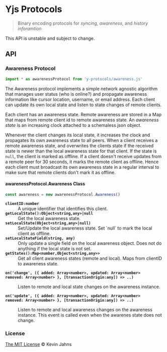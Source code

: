 # Yjs Protocols
> Binary encoding protocols for *syncing*, *awareness*, and *history inforamtion*

This API is unstable and subject to change.

## API

### Awareness Protocol

```js
import * as awarenessProtocol from 'y-protocols/awareness.js'
```

The Awareness protocol implements a simple network agnostic algorithm that
manages user status (who is online?) and propagate awareness information like
cursor location, username, or email address. Each client can update its own
local state and listen to state changes of remote clients.

Each client has an awareness state. Remote awareness are stored in a Map that
maps from remote client id to remote awareness state. An *awareness state* is an
increasing clock attached to a schemaless json object.

Whenever the client changes its local state, it increases the clock and
propagates its own awareness state to all peers. When a client receives a remote
awareness state, and overwrites the clients state if the received state is newer
than the local awareness state for that client. If the state is `null`, the
client is marked as offline. If a client doesn't receive updates from a remote
peer for 30 seconds, it marks the remote client as offline. Hence each client
must broadcast its own awareness state in a regular interval to make sure that
remote clients don't mark it as offline.

#### awarenessProtocol.Awareness Class

```js
const awareness = new awarenessProtocol.Awareness()
```

<dl>
  <b><code>clientID:number</code></b>
  <dd>A unique identifier that identifies this client.</dd>
  <b><code>getLocalState():Object&lt;string,any&gt;|null</code></b>
  <dd>Get the local awareness state.</dd>
  <b><code>setLocalState(Object&lt;string,any&gt;|null)</code></b>
  <dd>
Set/Update the local awareness state. Set `null` to mark the local client as
offline.
  </dd>
  <b><code>setLocalStateField(string, any)</code></b>
  <dd>
Only update a single field on the local awareness object. Does not do
anything if the local state is not set.
  </dd>
  <b><code>getStates():Map&lt;number,Object&lt;string,any&gt;&gt;</code></b>
  <dd>
Get all client awareness states (remote and local). Maps from clientID to
awareness state.
  </dd>
  <b><code>
on('change', ({ added: Array&lt;number&gt;, updated: Array&lt;number&gt;
removed: Array&lt;number&gt; }, [transactionOrigin:any]) => ..)
  </code></b>
  <dd>
Listen to remote and local state changes on the awareness instance.
  </dd>
  <b><code>
on('update', ({ added: Array&lt;number&gt;, updated: Array&lt;number&gt;
removed: Array&lt;number&gt; }, [transactionOrigin:any]) => ..)
  </code></b>
  <dd>
Listen to remote and local awareness changes on the awareness instance.
This event is called even when the awarenes state does not change.
  </dd>
</dl>

### License

[The MIT License](./LICENSE) © Kevin Jahns
